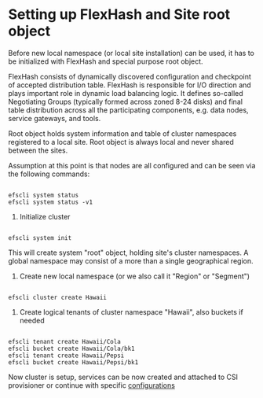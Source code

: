 # Setting up FlexHash and Site root object

Before new local namespace \(or local site installation\) can be used, it has to be initialized with FlexHash and special purpose root object.

FlexHash consists of dynamically discovered configuration and checkpoint of accepted distribution table. FlexHash is responsible for I/O direction and plays important role in dynamic load balancing logic. It defines so-called Negotiating Groups \(typically formed across zoned 8-24 disks\) and final table distribution across all the participating components, e.g. data nodes, service gateways, and tools.

Root object holds system information and table of cluster namespaces registered to a local site. Root object is always local and never shared between the sites.

Assumption at this point is that nodes are all configured and can be seen via the following commands:

```text

efscli system status
efscli system status -v1
```

1. Initialize cluster

```text

efscli system init
```

This will create system "root" object, holding site's cluster namespaces. A global namespace may consist of a more than a single geographical region.

1. Create new local namespace \(or we also call it "Region" or "Segment"\)

```text

efscli cluster create Hawaii
```

1. Create logical tenants of cluster namespace "Hawaii", also buckets if needed

```text

efscli tenant create Hawaii/Cola
efscli bucket create Hawaii/Cola/bk1
efscli tenant create Hawaii/Pepsi
efscli bucket create Hawaii/Pepsi/bk1
```

Now cluster is setup, services can be now created and attached to CSI provisioner or continue with specific [configurations](https://github.com/Nexenta/edgefs/wiki/Quick-Start-Configurations)

